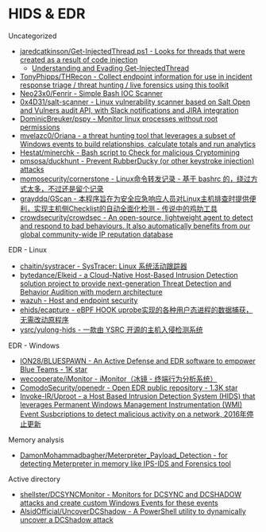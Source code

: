 # HIDS & EDR

Uncategorized

* [jaredcatkinson/Get-InjectedThread.ps1 - Looks for threads that were created as a result of code injection](https://gist.github.com/jaredcatkinson/23905d34537ce4b5b1818c3e6405c1d2)
  * [Understanding and Evading Get-InjectedThread](https://blog.xpnsec.com/undersanding-and-evading-get-injectedthread/)
* [TonyPhipps/THRecon - Collect endpoint information for use in incident response triage / threat hunting / live forensics using this toolkit](https://github.com/TonyPhipps/THRecon)
* [Neo23x0/Fenrir - Simple Bash IOC Scanner](https://github.com/Neo23x0/Fenrir)
* [0x4D31/salt-scanner - Linux vulnerability scanner based on Salt Open and Vulners audit API, with Slack notifications and JIRA integration](https://github.com/0x4D31/salt-scanner)
* [DominicBreuker/pspy - Monitor linux processes without root permissions](https://github.com/DominicBreuker/pspy)
* [mvelazc0/Oriana - a threat hunting tool that leverages a subset of Windows events to build relationships, calculate totals and run analytics](https://github.com/mvelazc0/Oriana/)
* [Hestat/minerchk - Bash script to Check for malicious Cryptomining](https://github.com/Hestat/minerchk)
* [pmsosa/duckhunt - Prevent RubberDucky (or other keystroke injection) attacks](https://github.com/pmsosa/duckhunt)
* [momosecurity/cornerstone - Linux命令转发记录 - 基于 bashrc 的，绕过方式太多，不过还是留个记录](https://github.com/momosecurity/cornerstone)
* [grayddq/GScan - 本程序旨在为安全应急响应人员对Linux主机排查时提供便利，实现主机侧Checklist的自动全面化检测 - 传说中的鸡肋工具](https://github.com/grayddq/GScan)
* [crowdsecurity/crowdsec - An open-source, lightweight agent to detect and respond to bad behaviours. It also automatically benefits from our global community-wide IP reputation database](https://github.com/crowdsecurity/crowdsec/)

EDR - Linux

* [chaitin/systracer - SysTracer: Linux 系统活动跟踪器](https://github.com/chaitin/systracer)
* [bytedance/Elkeid - a Cloud-Native Host-Based Intrusion Detection solution project to provide next-generation Threat Detection and Behavior Audition with modern architecture](https://github.com/bytedance/Elkeid)
* [wazuh - Host and endpoint security](https://github.com/wazuh/wazuh)
* [ehids/ecapture - eBPF HOOK uprobe实现的各种用户态进程的数据捕获，无需改动原程序](https://github.com/ehids/ecapture)
* [ysrc/yulong-hids - 一款由 YSRC 开源的主机入侵检测系统](https://github.com/ysrc/yulong-hids)

EDR - Windows

* [ION28/BLUESPAWN - An Active Defense and EDR software to empower Blue Teams - 1K star](https://github.com/ION28/BLUESPAWN)
* [wecooperate/iMonitor - iMonitor（冰镜 - 终端行为分析系统）](https://github.com/wecooperate/iMonitor)
* [ComodoSecurity/openedr - Open EDR public repository - 1.3K star](https://github.com/ComodoSecurity/openedr)
* [Invoke-IR/Uproot - a Host Based Intrusion Detection System (HIDS) that leverages Permanent Windows Management Instrumentation (WMI) Event Susbcriptions to detect malicious activity on a network, 2016年停止更新](https://github.com/Invoke-IR/Uproot)

Memory analysis

* [DamonMohammadbagher/Meterpreter_Payload_Detection - for detecting Meterpreter in memory like IPS-IDS and Forensics tool](https://github.com/DamonMohammadbagher/Meterpreter_Payload_Detection)

Active directory

* [shellster/DCSYNCMonitor - Monitors for DCSYNC and DCSHADOW attacks and create custom Windows Events for these events](https://github.com/shellster/DCSYNCMonitor)
* [AlsidOfficial/UncoverDCShadow - A PowerShell utility to dynamically uncover a DCShadow attack](https://github.com/AlsidOfficial/UncoverDCShadow)
